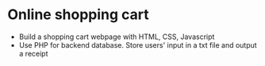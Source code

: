 # Online shopping cart
- Build a shopping cart webpage with HTML, CSS, Javascript<br>
- Use PHP for backend database. Store users' input in a txt file and output a receipt

